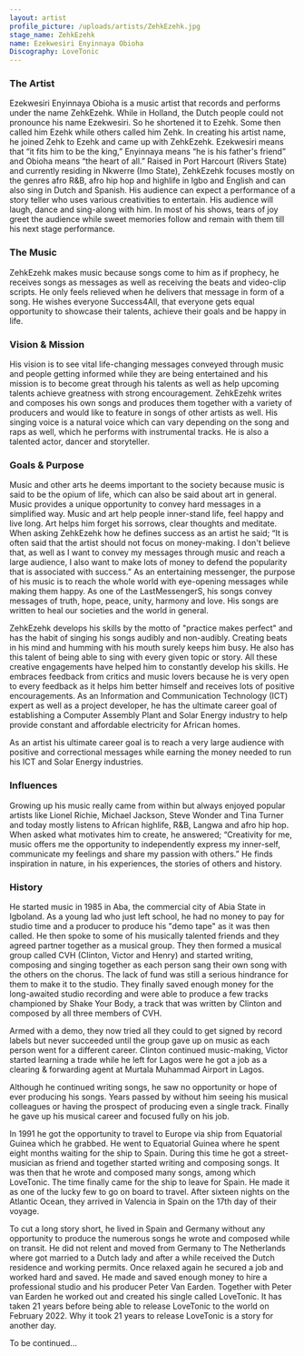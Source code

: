 ```yaml
---
layout: artist
profile_picture: /uploads/artists/ZehkEzehk.jpg
stage_name: ZehkEzehk
name: Ezekwesiri Enyinnaya Obioha
Discography: LoveTonic
---
```


### The Artist
Ezekwesiri Enyinnaya Obioha is a music artist that records and performs under the name ZehkEzehk. While in Holland, the Dutch people could not pronounce his name Ezekwesiri. So he shortened it to Ezehk. Some then called him Ezehk while others called him Zehk. In creating his artist name, he joined Zehk to Ezehk and came up with ZehkEzehk. Ezekwesiri means that “it fits him to be the king,” Enyinnaya means “he is his father's friend” and Obioha means “the heart of all.” Raised in Port Harcourt (Rivers State) and currently residing in Nkwerre (Imo State), ZehkEzehk focuses mostly on the genres afro R&B, afro hip hop and highlife in Igbo and English and can also sing in Dutch and Spanish. His audience can expect a performance of a story teller who uses various creativities to entertain. His audience will laugh, dance and sing-along with him. In most of his shows, tears of joy greet the audience while sweet memories follow and remain with them till his next stage performance.

### The Music
ZehkEzehk makes music because songs come to him as if prophecy, he receives songs as messages as well as receiving the beats and video-clip scripts. He only feels relieved when he delivers that message in form of a song. He wishes everyone Success4All, that everyone gets equal opportunity to showcase their talents, achieve their goals and be happy in life.

### Vision & Mission
His vision is to see vital life-changing messages conveyed through music and people getting informed while they are being entertained and his mission is to become great through his talents as well as help upcoming talents achieve greatness with strong encouragement.
ZehkEzehk writes and composes his own songs and produces them together with a variety of producers and would like to feature in songs of other artists as well. His singing voice is a natural voice which can vary depending on the song and raps as well, which he performs with instrumental tracks. He is also a talented actor, dancer and storyteller.

### Goals & Purpose
Music and other arts he deems important to the society because music is said to be the opium of life, which can also be said about art in general. Music provides a unique opportunity to convey hard messages in a simplified way. Music and art help people inner-stand life, feel happy and live long. Art helps him forget his sorrows, clear thoughts and meditate. When asking ZehkEzehk how he defines success as an artist he said; “It is often said that the artist should not focus on money-making. I don't believe that, as well as I want to convey my messages through music and reach a large audience, I also want to make lots of money to defend the popularity that is associated with success.” As an entertaining messenger, the purpose of his music is to reach the whole world with eye-opening messages while making them happy. As one of the LastMessengerS, his songs convey messages of truth, hope, peace, unity, harmony and love. His songs are written to heal our societies and the world in general.

ZehkEzehk develops his skills by the motto of "practice makes perfect" and has the habit of singing his songs audibly and non-audibly. Creating beats in his mind and humming with his mouth surely keeps him busy. He also has this talent of being able to sing with every given topic or story. All these creative engagements have helped him to constantly develop his skills. He embraces feedback from critics and music lovers because he is very open to every feedback as it helps him better himself and receives lots of positive encouragements. As an Information and Communication Technology (ICT) expert as well as a project developer, he has the ultimate career goal of establishing a Computer Assembly Plant and Solar Energy industry to help provide constant and affordable electricity for African homes.

As an artist his ultimate career goal is to reach a very large audience with positive and correctional messages while earning the money needed to run his ICT and Solar Energy industries.

### Influences
Growing up his music really came from within but always enjoyed popular artists like Lionel Richie, Michael Jackson, Steve Wonder and Tina Turner and today mostly listens to African highlife, R&B, Langwa and afro hip hop. When asked what motivates him to create, he answered; “Creativity for me, music offers me the opportunity to independently express my inner-self, communicate my feelings and share my passion with others.” He finds inspiration in nature, in his experiences, the stories of others and history.

### History
He started music in 1985 in Aba, the commercial city of Abia State in Igboland. As a young lad who just left school, he had no money to pay for studio time and a producer to produce his "demo tape" as it was then called. He then spoke to some of his musically talented friends and they agreed partner together as a musical group.
They then formed a musical group called CVH (Clinton, Victor and Henry) and started writing, composing and singing together as each person sang their own song with the others on the chorus. The lack of fund was still a serious hindrance for them to make it to the studio. They finally saved enough money for the long-awaited studio recording and were able to produce a few tracks championed by Shake Your Body, a track that was written by Clinton and composed by all three members of CVH.

Armed with a demo, they now tried all they could to get signed by record labels but never succeeded until the group gave up on music as each person went for a different career. Clinton continued music-making, Victor started learning a trade while he left for Lagos were he got a job as a clearing & forwarding agent at Murtala Muhammad Airport in Lagos.

Although he continued writing songs, he saw no opportunity or hope of ever producing his songs. Years passed by without him seeing his musical colleagues or having the prospect of producing even a single track. Finally he gave up his musical career and focused fully on his job.

In 1991 he got the opportunity to travel to Europe via ship from Equatorial Guinea which he grabbed. He went to Equatorial Guinea where he spent eight months waiting for the ship to Spain. During this time he got a street-musician as friend and together started writing and composing songs. It was then that he wrote and composed many songs, among which LoveTonic. The time finally came for the ship to leave for Spain. He made it as one of the lucky few to go on board to travel. After sixteen nights on the Atlantic Ocean, they arrived in Valencia in Spain on the 17th day of their voyage.

To cut a long story short, he lived in Spain and Germany without any opportunity to produce the numerous songs he wrote and composed while on transit. He did not relent and moved from Germany to The Netherlands where got married to a Dutch lady and after a while received the Dutch residence and working permits. Once relaxed again he secured a job and worked hard and saved. He made and saved enough money to hire a professional studio and his producer Peter Van Earden. Together with Peter van Earden he worked out and created his single called LoveTonic. It has taken 21 years before being able to release LoveTonic to the world on February 2022. Why it took 21 years to release LoveTonic is a story for another day.

To be continued...
